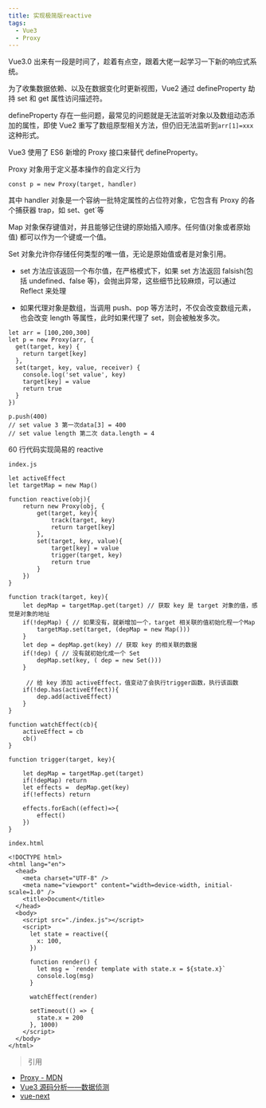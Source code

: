 ```yaml
---
title: 实现极简版reactive
tags:
  - Vue3
  - Proxy
---
```


Vue3.0 出来有一段是时间了，趁着有点空，跟着大佬一起学习一下新的响应式系统。

<!-- more -->

为了收集数据依赖、以及在数据变化时更新视图，Vue2 通过 defineProperty 劫持 set 和 get 属性访问描述符。

defineProperty 存在一些问题，最常见的问题就是无法监听对象以及数组动态添加的属性，即使 Vue2 重写了数组原型相关方法，但仍旧无法监听到`arr[1]=xxx`这种形式。

Vue3 使用了 ES6 新增的 Proxy 接口来替代 defineProperty。

Proxy 对象用于定义基本操作的自定义行为

```
const p = new Proxy(target, handler)
```

其中 handler 对象是一个容纳一批特定属性的占位符对象，它包含有 Proxy 的各个捕获器 trap，如 set、get`等

Map 对象保存键值对，并且能够记住键的原始插入顺序。任何值(对象或者原始值) 都可以作为一个键或一个值。

Set 对象允许你存储任何类型的唯一值，无论是原始值或者是对象引用。

- set 方法应该返回一个布尔值，在严格模式下，如果 set 方法返回 falsish(包括 undefined、false 等)，会抛出异常，这些细节比较麻烦，可以通过 Reflect 来处理

- 如果代理对象是数组，当调用 push、pop 等方法时，不仅会改变数组元素，也会改变 length 等属性，此时如果代理了 set，则会被触发多次。

```
let arr = [100,200,300]
let p = new Proxy(arr, {
  get(target, key) {
    return target[key]
  },
  set(target, key, value, receiver) {
    console.log('set value', key)
    target[key] = value
    return true
  }
})

p.push(400)
// set value 3 第一次data[3] = 400
// set value length 第二次 data.length = 4
```

60 行代码实现简易的 reactive

`index.js`

```
let activeEffect
let targetMap = new Map()

function reactive(obj){
    return new Proxy(obj, {
        get(target, key){
            track(target, key)
            return target[key]
        },
        set(target, key, value){
            target[key] = value
            trigger(target, key)
            return true
        }
    })
}

function track(target, key){
    let depMap = targetMap.get(target) // 获取 key 是 target 对象的值，感觉是对象的地址
    if(!depMap) { // 如果没有，就新增加一个，target 相关联的值初始化程一个Map
        targetMap.set(target, (depMap = new Map()))
    }
    let dep = depMap.get(key) // 获取 key 的相关联的数据
    if(!dep) { // 没有就初始化成一个 Set
        depMap.set(key, ( dep = new Set()))
    }

     // 给 key 添加 activeEffect，值变动了会执行trigger函数，执行该函数
    if(!dep.has(activeEffect)){
        dep.add(activeEffect)
    }
}

function watchEffect(cb){
    activeEffect = cb
    cb()
}

function trigger(target, key){

    let depMap = targetMap.get(target)
    if(!depMap) return
    let effects =  depMap.get(key)
    if(!effects) return

    effects.forEach((effect)=>{
        effect()
    })
}
```

`index.html`

```
<!DOCTYPE html>
<html lang="en">
  <head>
    <meta charset="UTF-8" />
    <meta name="viewport" content="width=device-width, initial-scale=1.0" />
    <title>Document</title>
  </head>
  <body>
    <script src="./index.js"></script>
    <script>
      let state = reactive({
        x: 100,
      })

      function render() {
        let msg = `render template with state.x = ${state.x}`
        console.log(msg)
      }

      watchEffect(render)

      setTimeout(() => {
        state.x = 200
      }, 1000)
    </script>
  </body>
</html>
```

> 引用

- [Proxy - MDN](https://developer.mozilla.org/zh-CN/docs/Web/JavaScript/Reference/Global_Objects/Proxy)
- [Vue3 源码分析——数据侦测](https://juejin.im/post/5ec68bc8518825434980044e#heading-10)
- [vue-next](https://github.com/vuejs/vue-next)
